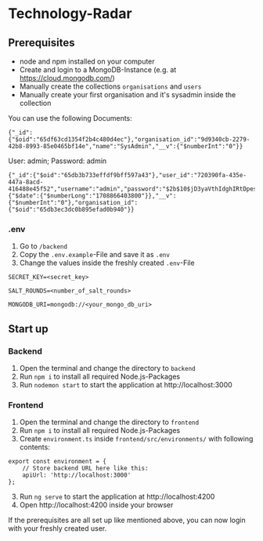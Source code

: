 # Technology-Radar
## Prerequisites
- node and npm installed on your computer
- Create and login to a MongoDB-Instance (e.g. at https://cloud.mongodb.com/)
- Manually create the collections `organisations` and `users`
- Manually create your first organisation and it's sysadmin inside the collection

You can use the following Documents:
```Organisation
{"_id":{"$oid":"65df63cd1354f2b4c480d4ec"},"organisation_id":"9d9340cb-2279-42b8-8993-85e0465bf14e","name":"SysAdmin","__v":{"$numberInt":"0"}}
```

User: admin; 
Password: admin
```sysadmin
{"_id":{"$oid":"65db3b733effdf9bff597a43"},"user_id":"720390fa-435e-447a-8acd-416488e45f52","username":"admin","password":"$2b$10$jD3yaVthIdghIRtDpesrceERL7pSuYlKvgtaMrj1U6SRetVlwIjYy","email":"admin@admin.com","role":"sysadmin","created_at":{"$date":{"$numberLong":"1708866403800"}},"__v":{"$numberInt":"0"},"organisation_id":{"$oid":"65db3ec3dc0b895efad0b940"}}
```


### .env
1. Go to `/backend`
2. Copy the `.env.example`-File and save it as `.env`
3. Change the values inside the freshly created `.env`-File

```
SECRET_KEY=<secret_key>

SALT_ROUNDS=<number_of_salt_rounds>

MONGODB_URI=mongodb://<your_mongo_db_uri>
```

## Start up
### Backend
1. Open the terminal and change the directory to `backend`
2. Run `npm i` to install all required Node.js-Packages
3. Run `nodemon start` to start the application at http://localhost:3000

### Frontend
1. Open the terminal and change the directory to `frontend`
2. Run `npm i` to install all required Node.js-Packages
3. Create `environment.ts` inside `frontend/src/environments/` with following contents:
```
export const environment = {
    // Store backend URL here like this:
    apiUrl: 'http://localhost:3000'
};
```
3. Run `ng serve` to start the application at http://localhost:4200
4. Open http://localhost:4200 inside your browser

If the prerequisites are all set up like mentioned above, 
you can now login with your freshly created user.